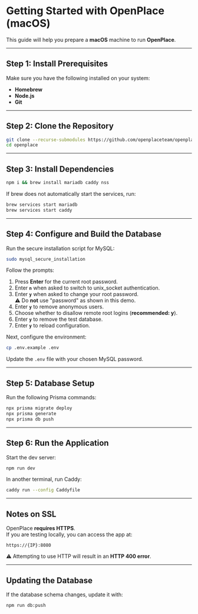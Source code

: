# Getting Started with OpenPlace (macOS)

This guide will help you prepare a **macOS** machine to run **OpenPlace**.

---

## Step 1: Install Prerequisites
Make sure you have the following installed on your system:
- **Homebrew**
- **Node.js**
- **Git**

---

## Step 2: Clone the Repository
```bash
git clone --recurse-submodules https://github.com/openplaceteam/openplace
cd openplace
```

---

## Step 3: Install Dependencies
```bash
npm i && brew install mariadb caddy nss
```
If brew does not automatically start the services, run:
```bash
brew services start mariadb
brew services start caddy
```

---

## Step 4: Configure and Build the Database

Run the secure installation script for MySQL:
```bash
sudo mysql_secure_installation
```

Follow the prompts:
1. Press **Enter** for the current root password.
2. Enter **`n`** when asked to switch to unix_socket authentication.
3. Enter **`y`** when asked to change your root password.  
   ⚠️ Do **not** use "password" as shown in this demo.
4. Enter **`y`** to remove anonymous users.
5. Choose whether to disallow remote root logins (**recommended: y**).
6. Enter **`y`** to remove the test database.
7. Enter **`y`** to reload configuration.

Next, configure the environment:
```bash
cp .env.example .env
```
Update the `.env` file with your chosen MySQL password.

---

## Step 5: Database Setup

Run the following Prisma commands:
```bash
npx prisma migrate deploy
npx prisma generate
npx prisma db push
```

---

## Step 6: Run the Application

Start the dev server:
```bash
npm run dev
```

In another terminal, run Caddy:
```bash
caddy run --config Caddyfile
```

---

## Notes on SSL
OpenPlace **requires HTTPS**.  
If you are testing locally, you can access the app at:
```
https://{IP}:8080
```
⚠️ Attempting to use HTTP will result in an **HTTP 400 error**.

---

## Updating the Database
If the database schema changes, update it with:
```bash
npm run db:push
```
